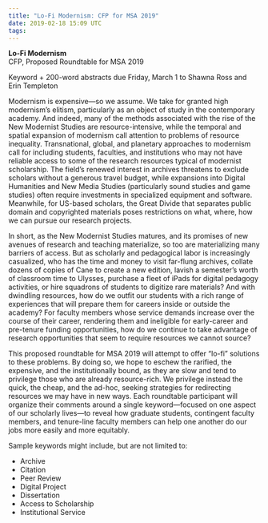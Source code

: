 ```yaml
---
title: "Lo-Fi Modernism: CFP for MSA 2019"
date: 2019-02-18 15:09 UTC
tags:
---
```


**Lo-Fi Modernism**  
CFP, Proposed Roundtable for MSA 2019 

Keyword + 200-word abstracts due Friday, March 1 to Shawna Ross and Erin Templeton

Modernism is expensive—so we assume. We take for granted high modernism’s elitism, particularly as an object of study in the contemporary academy. And indeed, many of the methods associated with the rise of the New Modernist Studies are resource-intensive, while the temporal and spatial expansion of modernism call attention to problems of resource inequality. Transnational, global, and planetary approaches to modernism call for including students, faculties, and institutions who may not have reliable access to some of the research resources typical of modernist scholarship. The field’s renewed interest in archives threatens to exclude scholars without a generous travel budget, while expansions into Digital Humanities and New Media Studies (particularly sound studies and game studies) often require investments in specialized equipment and software. Meanwhile, for US-based scholars, the Great Divide that separates public domain and copyrighted materials poses restrictions on what, where, how we can pursue our research projects.

In short, as the New Modernist Studies matures, and its promises of new avenues of research and teaching materialize, so too are materializing many barriers of access. But as scholarly and pedagogical labor is increasingly casualized, who has the time and money to visit far-flung archives, collate dozens of copies of Cane to create a new edition, lavish a semester’s worth of classroom time to Ulysses, purchase a fleet of iPads for digital pedagogy activities, or hire squadrons of students to digitize rare materials? And with dwindling resources, how do we outfit our students with a rich range of experiences that will prepare them for careers inside or outside the academy? For faculty members whose service demands increase over the course of their career, rendering them and ineligible for early-career and pre-tenure funding opportunities, how do we continue to take advantage of research opportunities that seem to require resources we cannot source?

This proposed roundtable for MSA 2019 will attempt to offer “lo-fi” solutions to these problems. By doing so, we hope to eschew the rarified, the expensive, and the institutionally bound, as they are slow and tend to privilege those who are already resource-rich. We privilege instead the quick, the cheap, and the ad-hoc, seeking strategies for redirecting resources we may have in new ways. Each roundtable participant will organize their comments around a single keyword—focused on one aspect of our scholarly lives—to reveal how graduate students, contingent faculty members, and tenure-line faculty members can help one another do our jobs more easily and more equitably.

Sample keywords might include, but are not limited to:

* Archive
* Citation
* Peer Review
* Digital Project
* Dissertation
* Access to Scholarship
* Institutional Service
